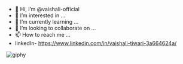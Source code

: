 - 👋 Hi, I’m @vaishali-official
- 👀 I’m interested in ...
- 🌱 I’m currently learning ...
- 💞️ I’m looking to collaborate on ...
- 📫 How to reach me ...
- linkedIn- https://www.linkedin.com/in/vaishali-tiwari-3a664624a/
<!---
vaishali-official/vaishali-official is a ✨ special ✨ repository because its `README.md` (this file) appears on your GitHub profile.
You can click the Preview link to take a look at your changes.
--->
![giphy](https://user-images.githubusercontent.com/110745440/199671201-21149ced-f098-4588-a0d5-670609cfc48c.gif)
